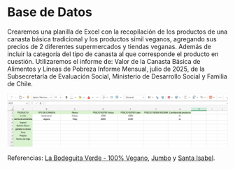 # Base de Datos
Crearemos una planilla de Excel con la recopilación de los productos de una canasta básica tradicional y los productos símil veganos, agregando sus precios de 2 diferentes supermercados y tiendas veganas. Además de incluir la categoría del tipo de canasta al que corresponde el producto en cuestión. Utilizaremos el informe de: Valor de la Canasta Básica de Alimentos y Líneas de Pobreza Informe Mensual, julio de 2025, de la Subsecretaría de Evaluación Social, Ministerio de Desarrollo Social y Familia de Chile.

![alt text](assets/planilla.png)

Referencias: [La Bodeguita Verde - 100% Vegano](https://labodeguitaverde.cl/), [Jumbo](https://www.jumbo.cl/?srsltid=AfmBOopFrgfvAvkMhtuSvIiwr7uz_1J2uWiwn6YUzP2jBeJEFkvqN_0F) y [Santa Isabel](https://www.santaisabel.cl/?srsltid=AfmBOopG8aWGEXcvAnI_m-Iz9g66RD6pQGpOcS0bIJ4HOJyEtdutYlSp).

